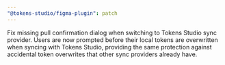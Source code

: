 ```yaml
---
"@tokens-studio/figma-plugin": patch
---
```


Fix missing pull confirmation dialog when switching to Tokens Studio sync provider. Users are now prompted before their local tokens are overwritten when syncing with Tokens Studio, providing the same protection against accidental token overwrites that other sync providers already have.
